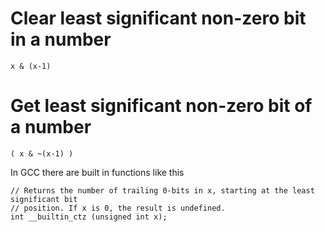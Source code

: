 # Clear least significant non-zero bit in a number #

```
x & (x-1)
```

# Get least significant non-zero bit of a number #

```
( x & ~(x-1) )
```


In GCC there are built in functions like this

```
// Returns the number of trailing 0-bits in x, starting at the least significant bit 
// position. If x is 0, the result is undefined. 
int __builtin_ctz (unsigned int x);
```